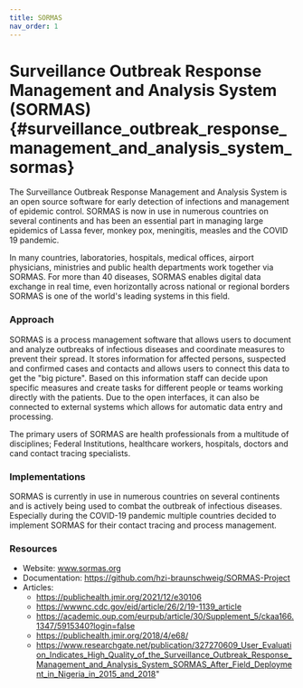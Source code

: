 ```yaml
---
title: SORMAS
nav_order: 1
---
```


# Surveillance Outbreak Response Management and Analysis System (SORMAS) {#surveillance_outbreak_response_management_and_analysis_system_sormas}

The Surveillance Outbreak Response Management and Analysis System is an
open source software for early detection of infections and management of
epidemic control. SORMAS is now in use in numerous countries on several
continents and has been an essential part in managing large epidemics of
Lassa fever, monkey pox, meningitis, measles and the COVID 19 pandemic.

In many countries, laboratories, hospitals, medical offices, airport
physicians, ministries and public health departments work together via
SORMAS. For more than 40 diseases, SORMAS enables digital data exchange
in real time, even horizontally across national or regional borders
SORMAS is one of the world\'s leading systems in this field.

### Approach

SORMAS is a process management software that allows users to document
and analyze outbreaks of infectious diseases and coordinate measures to
prevent their spread. It stores information for affected persons,
suspected and confirmed cases and contacts and allows users to connect
this data to get the \"big picture\". Based on this information staff
can decide upon specific measures and create tasks for different people
or teams working directly with the patients. Due to the open interfaces,
it can also be connected to external systems which allows for automatic
data entry and processing.

The primary users of SORMAS are health professionals from a multitude of
disciplines; Federal Institutions, healthcare workers, hospitals,
doctors and cand contact tracing specialists.

### Implementations

SORMAS is currently in use in numerous countries on several continents
and is actively being used to combat the outbreak of infectious
diseases. Especially during the COVID-19 pandemic multiple countries
decided to implement SORMAS for their contact tracing and process
management.

### Resources

- Website: www.sormas.org
- Documentation: <https://github.com/hzi-braunschweig/SORMAS-Project>
- Articles:
  - <https://publichealth.jmir.org/2021/12/e30106>
  - <https://wwwnc.cdc.gov/eid/article/26/2/19-1139_article>
  - <https://academic.oup.com/eurpub/article/30/Supplement_5/ckaa166.1347/5915340?login=false>
  - <https://publichealth.jmir.org/2018/4/e68/>
  - <https://www.researchgate.net/publication/327270609_User_Evaluation_Indicates_High_Quality_of_the_Surveillance_Outbreak_Response_Management_and_Analysis_System_SORMAS_After_Field_Deployment_in_Nigeria_in_2015_and_2018>\"
